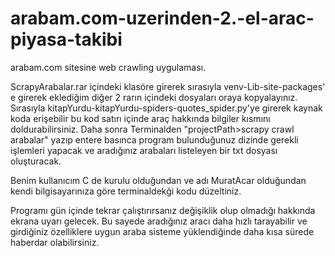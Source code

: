# arabam.com-uzerinden-2.-el-arac-piyasa-takibi
arabam.com sitesine web crawling uygulaması.

ScrapyArabalar.rar içindeki klasöre girerek sırasıyla venv-Lib-site-packages' e girerek eklediğim diğer 2 rarın içindeki dosyaları oraya kopyalayınız. 
Sırasıyla kitapYurdu-kitapYurdu-spiders-quotes_spider.py'ye girerek kaynak koda erişebilir bu kod satırı içinde araç hakkında bilgiler kısmını doldurabilirsiniz.
Daha sonra Terminalden "projectPath>scrapy crawl arabalar" yazıp entere basınca program bulunduğunuz dizinde gerekli
işlemleri yapacak ve aradığınız arabaları listeleyen bir txt dosyası oluşturacak.

Benim kullanıcım C de kurulu olduğundan ve adı MuratAcar olduğundan kendi bilgisayarınıza göre terminaldekği kodu düzeltiniz.

Programı gün içinde tekrar çalıştırırsanız değişiklik olup olmadığı hakkında ekrana uyarı gelecek. Bu
sayede aradığınız aracı daha hızlı tarayabilir ve girdiğiniz özelliklere uygun araba sisteme yüklendiğinde daha kısa sürede haberdar olabilirsiniz.


